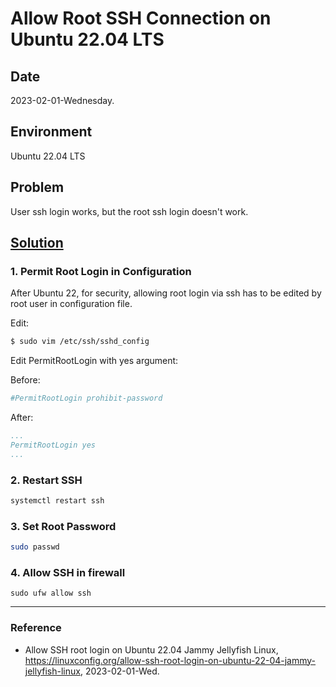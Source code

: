# Allow Root SSH Connection on Ubuntu 22.04 LTS

## Date

2023-02-01-Wednesday.

## Environment

Ubuntu 22.04 LTS

## Problem

User ssh login works, but the root ssh login doesn't work.

## [Solution](https://linuxconfig.org/allow-ssh-root-login-on-ubuntu-22-04-jammy-jellyfish-linux)

### 1. Permit Root Login in Configuration

After Ubuntu 22, for security, allowing root login via ssh has to be edited by root user in configuration file.

Edit:

```Bash
$ sudo vim /etc/ssh/sshd_config
```

Edit PermitRootLogin with yes argument:

Before:

```YAML
#PermitRootLogin prohibit-password
```

After:

```YAML
...
PermitRootLogin yes
...
```

### 2. Restart SSH

```Bash
systemctl restart ssh
```

### 3. Set Root Password

```Bash
sudo passwd
```

### 4. Allow SSH in firewall

```
sudo ufw allow ssh
```

---

### Reference
- Allow SSH root login on Ubuntu 22.04 Jammy Jellyfish Linux, https://linuxconfig.org/allow-ssh-root-login-on-ubuntu-22-04-jammy-jellyfish-linux, 2023-02-01-Wed.

